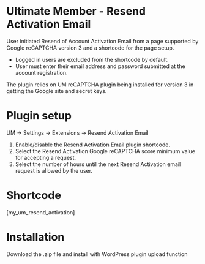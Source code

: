 # Ultimate Member - Resend Activation Email
User initiated Resend of Account Activation Email from a page supported by Google reCAPTCHA version 3 and a shortcode for the page setup.

* Logged in users are excluded from the shortcode by default.
* User must enter their email address and password submitted at the account registration.

The plugin relies on UM reCAPTCHA plugin being installed for version 3 in getting the Google site and secret keys.

# Plugin setup
UM -> Settings -> Extensions -> Resend Activation Email

1. Enable/disable the Resend Activation Email plugin shortcode.
2. Select the Resend Activation Google reCAPTCHA score minimum value for accepting a request. 
3. Select the number of hours until the next Resend Activation email request is allowed by the user.

# Shortcode
[my_um_resend_activation] 

# Installation
Download the .zip file and install with WordPress plugin upload function
